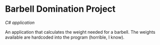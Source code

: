 Barbell Domination Project
============

*C# application*

An application that calculates the weight needed for a barbell. The weights available are hardcoded into the program (horrible, I know).